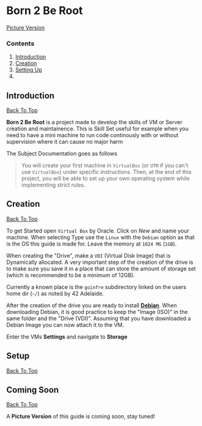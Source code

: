 # Born 2 Be Root
[Picture Version](#coming-soon)
### Contents
  1. [Introduction](#Introduction)
  2. [Creation](#Creation)
  3. [Setting Up](#Setup)
  4. []()

## Introduction
[Back To Top](#born-2-be-root)

**Born 2 Be Root** is a project made to develop the skills of VM or Server creation and maintainence.
This is Skill Set useful for example when you need to have a mini machine to run code continously with or without supervision where it can cause no major harm

The Subject Documentation goes as follows
> You will create your first machine in `VirtualBox` (or `UTM` if you can't use `VirtualBox`)
> under specific instructions. Then, at the end of this project, you will be able to set up
> your own operating system while implementing strict rules.



## Creation
[Back To Top](#born-2-be-root)

To get Started open `Virtual Box` by Oracle. Click on _New_ and name your machine.
When selecting Type use the `Linux` with the `Debian` option as that is the OS this guide is made for.
Leave the memory at `1024 MG` (`1GB`).

When creating the "Drive", make a `VDI` (Virtual Disk Image) that is Dynamically allocated.
A very important step of the creation of the drive is to
make sure you save it in a place that can store the amount of storage set (which is recommended to be a minimum of 12GB).

Currently a known place is the `goinfre` subdirectory linked on the users home dir (`~/`) as noted by 42 Adelaide.

After the creation of the drive you are ready to install [**Debian**](<DEBIAN-Downloads.md>).
When downloading Debian, it is good practice to keep the "Image (ISO)" in the same folder and the "Drive (VDI)".
Assuming that you have downloaded a Debian Image you can now attach it to the VM.

Enter the VMs **Settings** and navigate to **Storage**

## Setup
[Back To Top](#born-2-be-root)



## Coming Soon
[Back To Top](#born-2-be-root)

A **Picture Version** of this guide is coming soon, stay tuned!
